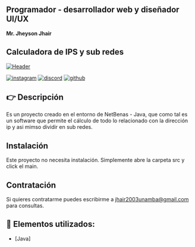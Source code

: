 ## Programador - desarrollador web y diseñador UI/UX
**Mr. Jheyson Jhair**

## Calculadora de IPS y sub redes
[![Header](https://nombre.vukki.net/significado/imagen/0-0-0-0-0/M/jhair.jpg "Header")]()

[![instagram](https://img.shields.io/static/v1?label=&message=instagram&color=5B51D8&logo=instagram&logoColor=white&style=for-the-badge)](https://www.instagram.com/jheyson_jhair_aa/)
[![discord](https://img.shields.io/static/v1?label=&message=discord&color=7289da&logo=discord&logoColor=white&style=for-the-badge)](https://discord.gg/2J7dPnURHc)
[![github](https://img.shields.io/static/v1?label=&message=github&color=171515&logo=github&logoColor=white&style=for-the-badge)](https://github.com/JheysonJhair)

## 👉 Descripción
Es un proyecto creado en el entorno de NetBenas - Java, que como tal es un software que permite el cálculo de todo lo relacionado con la dirección ip y asi mimso dividir en sub redes.

## Instalación
Este proyecto no necesita instalación. Simplemente abre la carpeta src y click el main.

## Contratación
Si quieres contratarme puedes escribirme  a jhair2003unamba@gmail.com para consultas.

## 📝 Elementos utilizados:
- [Java]
